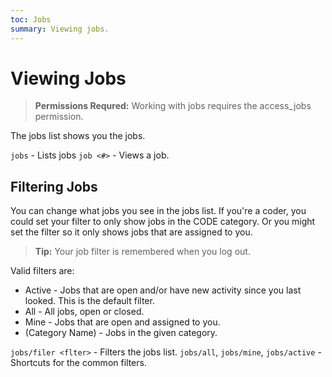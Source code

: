 ```yaml
---
toc: Jobs
summary: Viewing jobs.
---
```

# Viewing  Jobs

> **Permissions Requred:** Working with jobs requires the access_jobs permission.

The jobs list shows you the jobs. 

`jobs` - Lists jobs
`job <#>` - Views a job.

## Filtering  Jobs

You can change what jobs you see in the jobs list.  If you're a coder, you could set your filter to only show jobs in the CODE category.  Or you might set the filter so it only shows jobs that are assigned to you.

> **Tip:** Your job filter is remembered when you log out.

Valid filters are:

* Active - Jobs that are open and/or have new activity since you last looked.  This is the default filter.
* All - All jobs, open or closed.
* Mine - Jobs that are open and assigned to you.
* (Category Name) - Jobs in the given category.

`jobs/filer <flter>` - Filters the jobs list.
`jobs/all`, `jobs/mine`, `jobs/active` - Shortcuts for the common filters.
